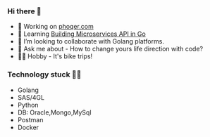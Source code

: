 ### Hi there 👋

- 🔭 Working on [phoqer.com](https://phoqer.com/)
- 🌱 Learning [Building Microservices API in Go](https://www.oreilly.com/library/view/building-microservices-api/9781805124429/?_gl=1*1dzgsmr*_ga*MTIyMTA5OTMzNS4xNzA3MjUyNzUy*_ga_092EL089CH*MTcwNzI1Mjc1Mi4xLjEuMTcwNzI1Mjc2OC40NC4wLjA.)
- 👯 I’m looking to collaborate with Golang platforms.
- 💬 Ask me about - How to change yours life direction with code?
- 🚵‍♂️ Hobby - It's bike trips!

### Technology stuck 👨‍💻
- Golang
- SAS/4GL
- Python
- DB: Oracle,Mongo,MySql
- Postman
- Docker




<!--
**BHDShostak/BHDShostak** is a ✨ _special_ ✨ repository because its `README.md` (this file) appears on your GitHub profile.

Here are some ideas to get you started:

- 🔭 I’m currently working on ...
- 🌱 I’m currently learning ...
- 👯 I’m looking to collaborate on ...
- 🤔 I’m looking for help with ...
- 💬 Ask me about ...
- 📫 How to reach me: ...
- 😄 Pronouns: ...
- ⚡ Fun fact: ...
-->
